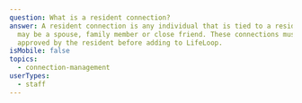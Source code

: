 ```yaml
---
question: What is a resident connection?
answer: A resident connection is any individual that is tied to a resident, this
  may be a spouse, family member or close friend. These connections must be
  approved by the resident before adding to LifeLoop.
isMobile: false
topics:
  - connection-management
userTypes:
  - staff
---
```

